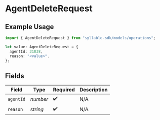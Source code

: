 # AgentDeleteRequest

## Example Usage

```typescript
import { AgentDeleteRequest } from "syllable-sdk/models/operations";

let value: AgentDeleteRequest = {
  agentId: 31838,
  reason: "<value>",
};
```

## Fields

| Field              | Type               | Required           | Description        |
| ------------------ | ------------------ | ------------------ | ------------------ |
| `agentId`          | *number*           | :heavy_check_mark: | N/A                |
| `reason`           | *string*           | :heavy_check_mark: | N/A                |
